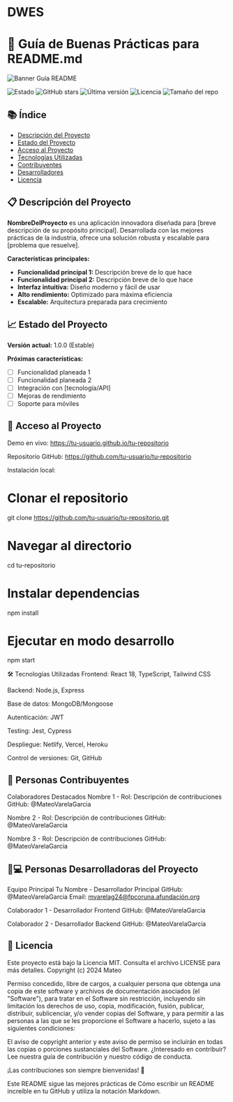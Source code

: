 # DWES

# 📘 Guía de Buenas Prácticas para README.md

![Banner Guía README](https://via.placeholder.com/800x300?text=Guía+Completa+para+README.md+en+GitHub)

![Estado](https://img.shields.io/badge/Estado-Completado-success)
![GitHub stars](https://img.shields.io/github/stars/tu-usuario/tu-repositorio?style=social)
![Última versión](https://img.shields.io/badge/versión-1.0.0-blue)
![Licencia](https://img.shields.io/badge/Licencia-MIT-green)
![Tamaño del repo](https://img.shields.io/github/repo-size/tu-usuario/tu-repositorio)

## 📚 Índice

- [Descripción del Proyecto](#-descripción-del-proyecto)
- [Estado del Proyecto](#-estado-del-proyecto)
- [Acceso al Proyecto](#-acceso-al-proyecto)
- [Tecnologías Utilizadas](#-tecnologías-utilizadas)
- [Contribuyentes](#-personas-contribuyentes)
- [Desarrolladores](#-personas-desarrolladoras-del-proyecto)
- [Licencia](#-licencia)

## 📋 Descripción del Proyecto

**NombreDelProyecto** es una aplicación innovadora diseñada para [breve descripción de su propósito principal]. Desarrollada con las mejores prácticas de la industria, ofrece una solución robusta y escalable para [problema que resuelve].

**Características principales:**
- **Funcionalidad principal 1:** Descripción breve de lo que hace
- **Funcionalidad principal 2:** Descripción breve de lo que hace
- **Interfaz intuitiva:** Diseño moderno y fácil de usar
- **Alto rendimiento:** Optimizado para máxima eficiencia
- **Escalable:** Arquitectura preparada para crecimiento

## 📈 Estado del Proyecto

**Versión actual:** 1.0.0 (Estable)

**Próximas características:**
- [ ] Funcionalidad planeada 1
- [ ] Funcionalidad planeada 2
- [ ] Integración con [tecnología/API]
- [ ] Mejoras de rendimiento
- [ ] Soporte para móviles

## 🔗 Acceso al Proyecto
Demo en vivo: https://tu-usuario.github.io/tu-repositorio

Repositorio GitHub: https://github.com/tu-usuario/tu-repositorio

Instalación local:
# Clonar el repositorio
git clone https://github.com/tu-usuario/tu-repositorio.git

# Navegar al directorio
cd tu-repositorio

# Instalar dependencias
npm install

# Ejecutar en modo desarrollo
npm start

🛠 Tecnologías Utilizadas
Frontend: React 18, TypeScript, Tailwind CSS

Backend: Node.js, Express

Base de datos: MongoDB/Mongoose

Autenticación: JWT

Testing: Jest, Cypress

Despliegue: Netlify, Vercel, Heroku

Control de versiones: Git, GitHub

## 👥 Personas Contribuyentes
Colaboradores Destacados
Nombre 1 - Rol: Descripción de contribuciones
GitHub: @MateoVarelaGarcia

Nombre 2 - Rol: Descripción de contribuciones
GitHub: @MateoVarelaGarcia

Nombre 3 - Rol: Descripción de contribuciones
GitHub: @MateoVarelaGarcia

## 👩💻 Personas Desarrolladoras del Proyecto
Equipo Principal
Tu Nombre - Desarrollador Principal
GitHub: @MateoVarelaGarcia
Email: mvarelag24@fpcoruna.afundación.org

Colaborador 1 - Desarrollador Frontend
GitHub: @MateoVarelaGarcia

Colaborador 2 - Desarrollador Backend
GitHub: @MateoVarelaGarcia

## 📄 Licencia
Este proyecto está bajo la Licencia MIT. Consulta el archivo LICENSE para más detalles.
Copyright (c) 2024 Mateo

Permiso concedido, libre de cargos, a cualquier persona que obtenga una copia
de este software y archivos de documentación asociados (el "Software"), para tratar
en el Software sin restricción, incluyendo sin limitación los derechos
de uso, copia, modificación, fusión, publicar, distribuir, sublicenciar, y/o vender
copias del Software, y para permitir a las personas a las que se les proporcione el Software
a hacerlo, sujeto a las siguientes condiciones:

El aviso de copyright anterior y este aviso de permiso se incluirán en todas
las copias o porciones sustanciales del Software.
¿Interesado en contribuir? Lee nuestra guía de contribución y nuestro código de conducta.

¡Las contribuciones son siempre bienvenidas! 🚀

Este README sigue las mejores prácticas de Cómo escribir un README increíble en tu GitHub y utiliza la notación Markdown.
